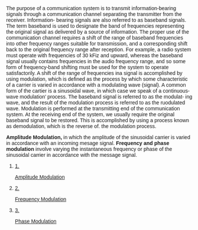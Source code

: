 <!DOCTYPE html>
<html lang="en">
<head>
  <meta charset="UTF-8">
  <meta name="viewport" content="width=device-width, initial-scale=1.0">
  <link href="https://cdn.jsdelivr.net/npm/tailwindcss@2.2.19/dist/tailwind.min.css" rel="stylesheet">
</head>
<body>
      <div class="px-6 pb-6 flex-1">
        <div
          class="w-full text-[#007bff] font-normal text-[19.2px]"
          style="font-family: Raleway, sans-serif"
        >
        <p>The purpose of a communication system is to transmit information-bearing signals through
a communication channel separating the transmitter from the receiver. Information-
bearing signals are also referred to as baseband signals. The term baseband is used to
designate the band of frequencies representing the original signal as delivered by a source
of information. The proper use of the communication channel requires a shift of the range
of baseband frequencies into other frequency ranges suitable for transmission, and a corresponding shift back to the original frequency range after reception. For example, a radio system must operate with frequencies of 30 kFiz and upward, whereas the baseband signal usually contains frequencies in the audio frequency range, and so some form of frequency-band shifting must be used for the system to operate satisfactorily. A shift of the range of frequencies ina signal is accomplished by using modulation, which is defined as the process by which some characteristic of a carrier is varied in accordance with a modulating wave (signal). A common form of the cartier is a sinusoidal wave, in which case we speak of a continuous-wave modulation’ process. The baseband signal is referred to as the modulat-
ing wave, and the result of the modulation process is referred to as the ruodulated wave.
Modulation is performed at the transmitting end of the communication system. At the
receiving end of the system, we usually require the original baseband signal to be restored.
This is accomplished by using a process known as demodulation, which is the reverse of.
the modulation process.
</p>
        <p><b>Amplitude Modulation,</b> in which the amplitude of the sinusoidal carrier is varied in accordance with an incoming mesage signal. <b>Frequency and phase modulation</b> involve varying the instantaneous frequency or phase of the sinusoidal carrier in accordance with the message signal.</p>
        </div>
        </div>
      <div class="px-6 pb-6 flex-1">
        <div
          class="w-full text-[#007bff] font-normal text-[19.2px]"
          style="font-family: Raleway, sans-serif"
        >
          <ol class="mb-4 pl-4">
            <li>
              <a href="./theory/AM_theory.html">
                <div class="flex">
                  <span class="text-black mr-4">1.</span>
                  <p class="hover:text-[#3e6389] hover:underline">
                    Amplitude Modulation
                  </p>
                </div>
              </a>
            </li>
            <li>
              <a href="./theory/FM_theory.html">
                <div class="flex">
                  <span class="text-black mr-4">2.</span>
                  <p class="hover:text-[#3e6389] hover:underline">
                    Frequency Modulation
                  </p>
                </div>
              </a>
            </li>
            <li>
              <a href="./theory/PM_theory.html">
                <div class="flex">
                  <span class="text-black mr-4">3.</span>
                  <p class="hover:text-[#3e6389] hover:underline">
                    Phase Modulation
                  </p>
                </div>
              </a>
            </li>
          </ol>
        </div>
      </div>

</body>
</html>
